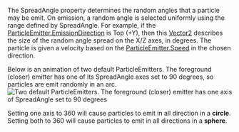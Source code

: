 The SpreadAngle property determines the random angles that a particle may be emit. On emission, a random angle is selected uniformly using the range defined by SpreadAngle. For example, if the [ParticleEmitter.EmissionDirection](https://developer.roblox.com/en-us/api-reference/property/ParticleEmitter/EmissionDirection) is Top (+Y), then this [Vector2](https://developer.roblox.com/en-us/api-reference/datatype/Vector2) describes the size of the random angle spread on the X/Z axes, in degrees. The particle is given a velocity based on the [ParticleEmitter.Speed](https://developer.roblox.com/en-us/api-reference/property/ParticleEmitter/Speed) in the chosen direction.

Below is an animation of two default ParticleEmitters. The foreground (closer) emitter has one of its SpreadAngle axes set to 90 degrees, so particles are emit randomly in an arc.  
![Two default ParticleEmitters. The foreground (closer) emitter has one axis of SpreadAngle set to 90 degrees](https://developer.roblox.com/assets/blt05b793010052f4b7/ParticleEmitter_SpreadAngle.gif)

Setting one axis to 360 will cause particles to emit in all direction in a **circle**. Setting both to 360 will cause particles to emit in all directions in a **sphere**.